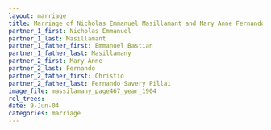 ```yaml
---
layout: marriage
title: Marriage of Nicholas Emmanuel Masillamant and Mary Anne Fernando
partner_1_first: Nicholas Emmanuel
partner_1_last: Masillamant
partner_1_father_first: Emmanuel Bastian
partner_1_father_last: Masillamany
partner_2_first: Mary Anne
partner_2_last: Fernando
partner_2_father_first: Christio
partner_2_father_last: Fernando Savery Pillai
image_file: massilamany_page467_year_1904
rel_trees:
date: 9-Jun-04
categories: marriage
---
```


